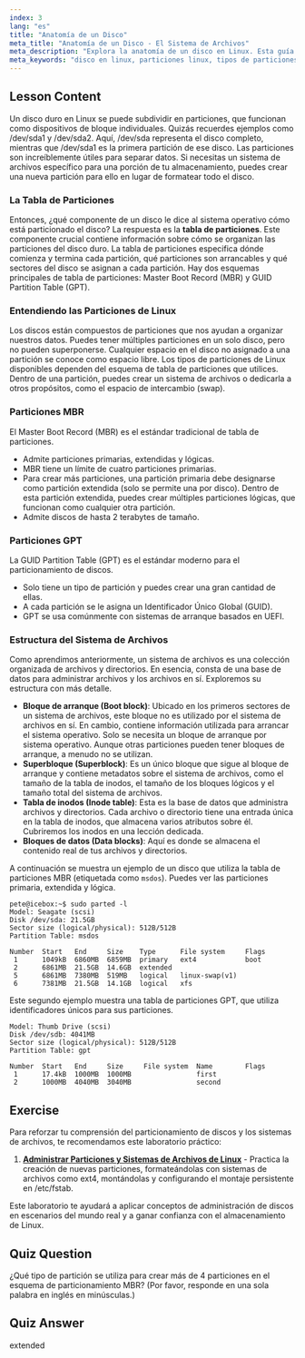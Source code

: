 ```yaml
---
index: 3
lang: "es"
title: "Anatomía de un Disco"
meta_title: "Anatomía de un Disco - El Sistema de Archivos"
meta_description: "Explora la anatomía de un disco en Linux. Esta guía explica qué componente de un disco le indica al sistema operativo cómo está particionado, cubriendo tablas de partición MBR y GPT, diferentes tipos de particiones de Linux y cómo se organizan."
meta_keywords: "disco en linux, particiones linux, tipos de particiones linux, qué componente de un disco le dice al SO cómo está particionado el disco, qué contiene información sobre cómo se organizan las particiones del disco duro, MBR, GPT, tabla de particiones, sistema de archivos"
---
```


## Lesson Content

Un disco duro en Linux se puede subdividir en particiones, que funcionan como dispositivos de bloque individuales. Quizás recuerdes ejemplos como /dev/sda1 y /dev/sda2. Aquí, /dev/sda representa el disco completo, mientras que /dev/sda1 es la primera partición de ese disco. Las particiones son increíblemente útiles para separar datos. Si necesitas un sistema de archivos específico para una porción de tu almacenamiento, puedes crear una nueva partición para ello en lugar de formatear todo el disco.

### La Tabla de Particiones

Entonces, ¿qué componente de un disco le dice al sistema operativo cómo está particionado el disco? La respuesta es la **tabla de particiones**. Este componente crucial contiene información sobre cómo se organizan las particiones del disco duro. La tabla de particiones especifica dónde comienza y termina cada partición, qué particiones son arrancables y qué sectores del disco se asignan a cada partición. Hay dos esquemas principales de tabla de particiones: Master Boot Record (MBR) y GUID Partition Table (GPT).

### Entendiendo las Particiones de Linux

Los discos están compuestos de particiones que nos ayudan a organizar nuestros datos. Puedes tener múltiples particiones en un solo disco, pero no pueden superponerse. Cualquier espacio en el disco no asignado a una partición se conoce como espacio libre. Los tipos de particiones de Linux disponibles dependen del esquema de tabla de particiones que utilices. Dentro de una partición, puedes crear un sistema de archivos o dedicarla a otros propósitos, como el espacio de intercambio (swap).

### Particiones MBR

El Master Boot Record (MBR) es el estándar tradicional de tabla de particiones.

- Admite particiones primarias, extendidas y lógicas.
- MBR tiene un límite de cuatro particiones primarias.
- Para crear más particiones, una partición primaria debe designarse como partición extendida (solo se permite una por disco). Dentro de esta partición extendida, puedes crear múltiples particiones lógicas, que funcionan como cualquier otra partición.
- Admite discos de hasta 2 terabytes de tamaño.

### Particiones GPT

La GUID Partition Table (GPT) es el estándar moderno para el particionamiento de discos.

- Solo tiene un tipo de partición y puedes crear una gran cantidad de ellas.
- A cada partición se le asigna un Identificador Único Global (GUID).
- GPT se usa comúnmente con sistemas de arranque basados en UEFI.

### Estructura del Sistema de Archivos

Como aprendimos anteriormente, un sistema de archivos es una colección organizada de archivos y directorios. En esencia, consta de una base de datos para administrar archivos y los archivos en sí. Exploremos su estructura con más detalle.

- **Bloque de arranque (Boot block)**: Ubicado en los primeros sectores de un sistema de archivos, este bloque no es utilizado por el sistema de archivos en sí. En cambio, contiene información utilizada para arrancar el sistema operativo. Solo se necesita un bloque de arranque por sistema operativo. Aunque otras particiones pueden tener bloques de arranque, a menudo no se utilizan.
- **Superbloque (Superblock)**: Es un único bloque que sigue al bloque de arranque y contiene metadatos sobre el sistema de archivos, como el tamaño de la tabla de inodos, el tamaño de los bloques lógicos y el tamaño total del sistema de archivos.
- **Tabla de inodos (Inode table)**: Esta es la base de datos que administra archivos y directorios. Cada archivo o directorio tiene una entrada única en la tabla de inodos, que almacena varios atributos sobre él. Cubriremos los inodos en una lección dedicada.
- **Bloques de datos (Data blocks)**: Aquí es donde se almacena el contenido real de tus archivos y directorios.

A continuación se muestra un ejemplo de un disco que utiliza la tabla de particiones MBR (etiquetada como `msdos`). Puedes ver las particiones primaria, extendida y lógica.

```plaintext
pete@icebox:~$ sudo parted -l
Model: Seagate (scsi)
Disk /dev/sda: 21.5GB
Sector size (logical/physical): 512B/512B
Partition Table: msdos

Number  Start   End     Size    Type      File system     Flags
 1      1049kB  6860MB  6859MB  primary   ext4            boot
 2      6861MB  21.5GB  14.6GB  extended
 5      6861MB  7380MB  519MB   logical   linux-swap(v1)
 6      7381MB  21.5GB  14.1GB  logical   xfs
```

Este segundo ejemplo muestra una tabla de particiones GPT, que utiliza identificadores únicos para sus particiones.

```plaintext
Model: Thumb Drive (scsi)
Disk /dev/sdb: 4041MB
Sector size (logical/physical): 512B/512B
Partition Table: gpt

Number  Start   End     Size     File system  Name        Flags
 1      17.4kB  1000MB  1000MB                first
 2      1000MB  4040MB  3040MB                second
```

## Exercise

Para reforzar tu comprensión del particionamiento de discos y los sistemas de archivos, te recomendamos este laboratorio práctico:

1.  **[Administrar Particiones y Sistemas de Archivos de Linux](https://labex.io/es/labs/comptia-manage-linux-partitions-and-filesystems-590845)** - Practica la creación de nuevas particiones, formateándolas con sistemas de archivos como ext4, montándolas y configurando el montaje persistente en /etc/fstab.

Este laboratorio te ayudará a aplicar conceptos de administración de discos en escenarios del mundo real y a ganar confianza con el almacenamiento de Linux.

## Quiz Question

¿Qué tipo de partición se utiliza para crear más de 4 particiones en el esquema de particionamiento MBR? (Por favor, responde en una sola palabra en inglés en minúsculas.)

## Quiz Answer

extended
